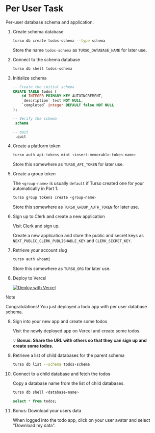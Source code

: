 # Per User Task

Per-user database schema and application.

1. Create schema database

   ```bash
   turso db create todos-schema --type schema
   ```

   Store the name `todos-schema` as `TURSO_DATABASE_NAME` for later use.

2. Connect to the schema database

   ```bash
   turso db shell todos-schema
   ```

3. Initialize schema

   ```sql
   -- Create the initial schema
   CREATE TABLE todos (
       id INTEGER PRIMARY KEY AUTOINCREMENT,
       `description` text NOT NULL,
       `completed` integer DEFAULT false NOT NULL
   );

   -- Verify the schema
   .schema

   -- quit
    .quit
   ```

4. Create a platform token

   ```bash
   turso auth api-tokens mint <insert-memorable-token-name>
   ```

   Store this somewhere as `TURSO_API_TOKEN` for later use.

5. Create a group token

   The `<group-name>` is usually `default` if Turso created one for your automatically in Part 1.

   ```bash
   turso group tokens create <group-name>
   ```

   Store this somewhere as `TURSO_GROUP_AUTH_TOKEN` for later use.

6. Sign up to Clerk and create a new application

   Visit [Clerk](https://clerk.dev) and sign up.

   Create a new application and store the public and secret keys as `NEXT_PUBLIC_CLERK_PUBLISHABLE_KEY` and `CLERK_SECRET_KEY`.

7. Retrieve your account slug

   ```bash
   turso auth whoami
   ```

   Store this somewhere as `TURSO_ORG` for later use.

8. Deploy to Vercel

   [![Deploy with Vercel](https://vercel.com/button)](https://vercel.com/new/clone?repository-url=https%3A%2F%2Fgithub.com%2Fnotrab%2Fturso-per-user-starter&env=NEXT_PUBLIC_CLERK_PUBLISHABLE_KEY,CLERK_SECRET_KEY,TURSO_API_TOKEN,TURSO_ORG,TURSO_DATABASE_NAME,TURSO_GROUP_AUTH_TOKEN&demo-title=Turso%20Per%20User%20Starter&demo-description=Create%20a%20database%20per%20user&demo-image=https://raw.githubusercontent.com/notrab/turso-per-user-starter/28373b4c9c74f814e3749525ee3d53b603176834/app/opengraph-image.png&demo-url=https%3A%2F%2Fturso-per-user-starter.vercel.app)

> [!NOTE]
> Congratulations! You just deployed a todo app with per user database schema.

8. Sign into your new app and create some todos

   Visit the newly deployed app on Vercel and create some todos.

   💡 **Bonus: Share the URL with others so that they can sign up and create some todos.**

9. Retrieve a list of child databases for the parent schema

   ```bash
   turso db list --schema todos-schema
   ```

10. Connect to a child database and fetch the todos

    Copy a database name from the list of child databases.

    ```bash
    turso db shell <database-name>
    ```

    ```sql
    select * from todos;
    ```

11. Bonus: Download your users data

    When logged into the todo app, click on your user avatar and select "Download my data".
